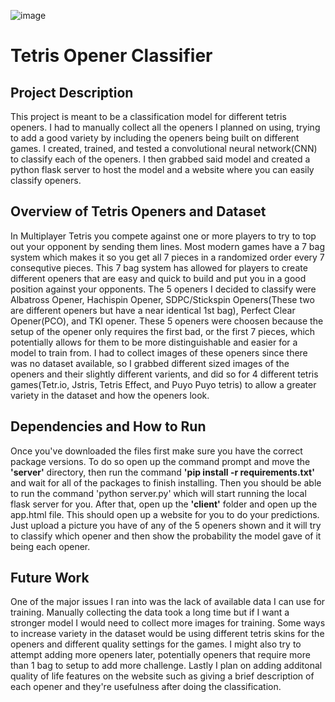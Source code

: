 ![image](https://user-images.githubusercontent.com/52612115/231043443-a8d4371f-84c5-4025-9e24-0bf0a8e3e5de.png)

# Tetris Opener Classifier 

## Project Description

This project is meant to be a classification model for different tetris openers. I had to manually collect all the openers I planned on using, trying to add a good variety by including the openers being built on different games. I created, trained, and tested a convolutional neural network(CNN) to classify each of the openers. I then grabbed said model and created a python flask server to host the model and a website where you can easily classify openers. 

## Overview of Tetris Openers and Dataset

In Multiplayer Tetris you compete against one or more players to try to top out your opponent by sending them lines. Most modern games have a 7 bag system which makes it so you get all 7 pieces in a randomized order every 7 consequtive pieces. This 7 bag system has allowed for players to create different openers that are easy and quick to build and put you in a good position against your opponents. The 5 openers I decided to classify were Albatross Opener, Hachispin Opener, SDPC/Stickspin Openers(These two are different openers but have a near identical 1st bag), Perfect Clear Opener(PCO), and TKI opener. These 5 openers were choosen because the setup of the opener only requires the first bad, or the first 7 pieces, which potentially allows for them to be more distinguishable and easier for a model to train from. I had to collect images of these openers since there was no dataset available, so I grabbed different sized images of the openers and their slightly different varients, and did so for 4 different tetris games(Tetr.io, Jstris, Tetris Effect, and Puyo Puyo tetris) to allow a greater variety in the dataset and how the openers look.

## Dependencies and How to Run 

Once you've downloaded the files first make sure you have the correct package versions. To do so open up the command prompt and move the **'server'** directory, then run the command **'pip install -r requirements.txt'** and wait for all of the packages to finish installing. Then you should be able to run the command 'python server.py' which will start running the local flask server for you. After that, open up the **'client'** folder and open up the app.html file. This should open up a website for you to do your predictions. Just upload a picture you have of any of the 5 openers shown and it will try to classify which opener and then show the probability the model gave of it being each opener.

## Future Work

One of the major issues I ran into was the lack of available data I can use for training. Manually collecting the data took a long time but if I want a stronger model I would need to collect more images for training. Some ways to increase variety in the dataset would be using different tetris skins for the openers and different quality settings for the games. I might also try to attempt adding more openers later, potentially openers that require more than 1 bag to setup to add more challenge. Lastly I plan on adding additonal quality of life features on the website such as giving a brief description of each opener and they're usefulness after doing the classification.
